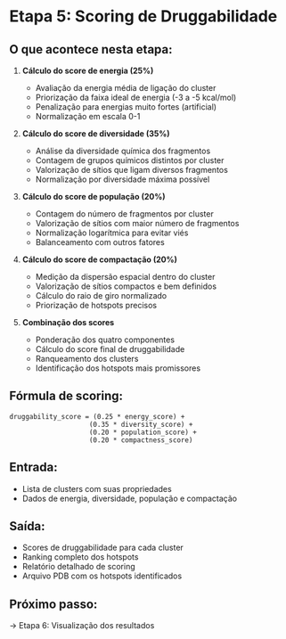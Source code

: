 # Etapa 5: Scoring de Druggabilidade

## O que acontece nesta etapa:

1. **Cálculo do score de energia (25%)**
   - Avaliação da energia média de ligação do cluster
   - Priorização da faixa ideal de energia (-3 a -5 kcal/mol)
   - Penalização para energias muito fortes (artificial)
   - Normalização em escala 0-1

2. **Cálculo do score de diversidade (35%)**
   - Análise da diversidade química dos fragmentos
   - Contagem de grupos químicos distintos por cluster
   - Valorização de sítios que ligam diversos fragmentos
   - Normalização por diversidade máxima possível

3. **Cálculo do score de população (20%)**
   - Contagem do número de fragmentos por cluster
   - Valorização de sítios com maior número de fragmentos
   - Normalização logarítmica para evitar viés
   - Balanceamento com outros fatores

4. **Cálculo do score de compactação (20%)**
   - Medição da dispersão espacial dentro do cluster
   - Valorização de sítios compactos e bem definidos
   - Cálculo do raio de giro normalizado
   - Priorização de hotspots precisos

5. **Combinação dos scores**
   - Ponderação dos quatro componentes
   - Cálculo do score final de druggabilidade
   - Ranqueamento dos clusters
   - Identificação dos hotspots mais promissores

## Fórmula de scoring:
```
druggability_score = (0.25 * energy_score) + 
                    (0.35 * diversity_score) + 
                    (0.20 * population_score) + 
                    (0.20 * compactness_score)
```

## Entrada:
- Lista de clusters com suas propriedades
- Dados de energia, diversidade, população e compactação

## Saída:
- Scores de druggabilidade para cada cluster
- Ranking completo dos hotspots
- Relatório detalhado de scoring
- Arquivo PDB com os hotspots identificados

## Próximo passo:
→ Etapa 6: Visualização dos resultados
